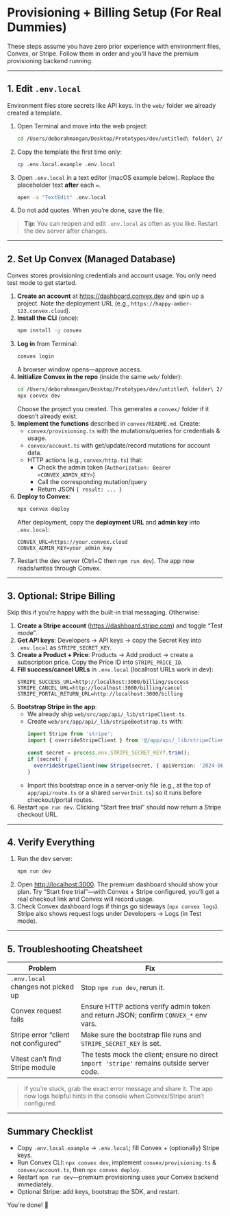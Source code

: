 # Provisioning + Billing Setup (For Real Dummies)

These steps assume you have zero prior experience with environment files, Convex, or Stripe. Follow them in
order and you’ll have the premium provisioning backend running.

---

## 1. Edit `.env.local`

Environment files store secrets like API keys. In the `web/` folder we already created a template.

1. Open Terminal and move into the web project:
   ```bash
   cd /Users/deborahmangan/Desktop/Prototypes/dev/untitled\ folder\ 2/web
   ```
2. Copy the template the first time only:
   ```bash
   cp .env.local.example .env.local
   ```
3. Open `.env.local` in a text editor (macOS example below). Replace the placeholder text **after** each `=`.
   ```bash
   open -a "TextEdit" .env.local
   ```
4. Do not add quotes. When you’re done, save the file.

> **Tip**: You can reopen and edit `.env.local` as often as you like. Restart the dev server after changes.

---

## 2. Set Up Convex (Managed Database)

Convex stores provisioning credentials and account usage. You only need test mode to get started.

1. **Create an account** at <https://dashboard.convex.dev> and spin up a project. Note the deployment URL
   (e.g., `https://happy-amber-123.convex.cloud`).
2. **Install the CLI** (once):
   ```bash
   npm install -g convex
   ```
3. **Log in** from Terminal:
   ```bash
   convex login
   ```
   A browser window opens—approve access.
4. **Initialize Convex in the repo** (inside the same `web/` folder):
   ```bash
   cd /Users/deborahmangan/Desktop/Prototypes/dev/untitled\ folder\ 2/web
   npx convex dev
   ```
   Choose the project you created. This generates a `convex/` folder if it doesn’t already exist.
5. **Implement the functions** described in `convex/README.md`. Create:
   - `convex/provisioning.ts` with the mutations/queries for credentials & usage.
   - `convex/account.ts` with get/update/record mutations for account data.
   - HTTP actions (e.g., `convex/http.ts`) that:
     - Check the admin token (`Authorization: Bearer <CONVEX_ADMIN_KEY>`)
     - Call the corresponding mutation/query
     - Return JSON `{ result: ... }`
6. **Deploy to Convex**:
   ```bash
   npx convex deploy
   ```
   After deployment, copy the **deployment URL** and **admin key** into `.env.local`:
   ```
   CONVEX_URL=https://your.convex.cloud
   CONVEX_ADMIN_KEY=your_admin_key
   ```
7. Restart the dev server (Ctrl+C then `npm run dev`). The app now reads/writes through Convex.

---

## 3. Optional: Stripe Billing

Skip this if you’re happy with the built-in trial messaging. Otherwise:

1. **Create a Stripe account** (<https://dashboard.stripe.com>) and toggle “Test mode”.
2. **Get API keys**: Developers → API keys → copy the Secret Key into `.env.local` as `STRIPE_SECRET_KEY`.
3. **Create a Product + Price**: Products → Add product → create a subscription price. Copy the Price ID into
   `STRIPE_PRICE_ID`.
4. **Fill success/cancel URLs** in `.env.local` (localhost URLs work in dev):
   ```
   STRIPE_SUCCESS_URL=http://localhost:3000/billing/success
   STRIPE_CANCEL_URL=http://localhost:3000/billing/cancel
   STRIPE_PORTAL_RETURN_URL=http://localhost:3000/billing
   ```
5. **Bootstrap Stripe in the app**:
   - We already ship `web/src/app/api/_lib/stripeClient.ts`.
   - Create `web/src/app/api/_lib/stripeBootstrap.ts` with:
     ```ts
     import Stripe from 'stripe';
     import { overrideStripeClient } from '@/app/api/_lib/stripeClient';

     const secret = process.env.STRIPE_SECRET_KEY?.trim();
     if (secret) {
       overrideStripeClient(new Stripe(secret, { apiVersion: '2024-06-20' }));
     }
     ```
   - Import this bootstrap once in a server-only file (e.g., at the top of `app/api/route.ts` or a shared
     `serverInit.ts`) so it runs before checkout/portal routes.
6. Restart `npm run dev`. Clicking “Start free trial” should now return a Stripe checkout URL.

---

## 4. Verify Everything

1. Run the dev server:
   ```bash
   npm run dev
   ```
2. Open <http://localhost:3000>. The premium dashboard should show your plan. Try “Start free trial”—with
   Convex + Stripe configured, you’ll get a real checkout link and Convex will record usage.
3. Check Convex dashboard logs if things go sideways (`npx convex logs`). Stripe also shows request logs under
   Developers → Logs (in Test mode).

---

## 5. Troubleshooting Cheatsheet

| Problem | Fix |
| ------- | ---- |
| `.env.local` changes not picked up | Stop `npm run dev`, rerun it. |
| Convex request fails | Ensure HTTP actions verify admin token and return JSON; confirm `CONVEX_*` env vars. |
| Stripe error “client not configured” | Make sure the bootstrap file runs and `STRIPE_SECRET_KEY` is set. |
| Vitest can’t find Stripe module | The tests mock the client; ensure no direct `import 'stripe'` remains outside server code. |

> If you’re stuck, grab the exact error message and share it. The app now logs helpful hints in the console
> when Convex/Stripe aren’t configured.

---

## Summary Checklist

- Copy `.env.local.example` → `.env.local`; fill Convex + (optionally) Stripe keys.
- Run Convex CLI: `npx convex dev`, implement `convex/provisioning.ts` & `convex/account.ts`, then `npx convex deploy`.
- Restart `npm run dev`—premium provisioning uses your Convex backend immediately.
- Optional Stripe: add keys, bootstrap the SDK, and restart.

You’re done! 🥳

